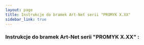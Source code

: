 ```yaml
---
layout: page
title: Instrukcje do bramek Art-Net serii "PROMYK X.XX"
sidebar_link: true
---
```


### Instrukcje do bramek Art-Net serii "PROMYK X.XX" :
